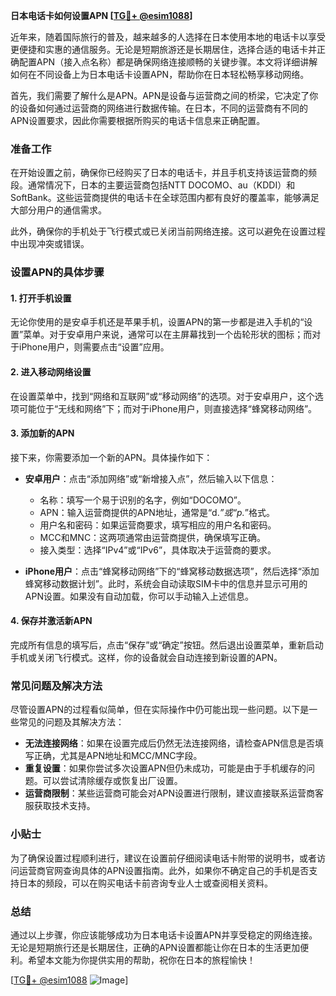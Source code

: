 **日本电话卡如何设置APN [[TG💪+ @esim1088](https://t.me/s/esim1088)]**

近年来，随着国际旅行的普及，越来越多的人选择在日本使用本地的电话卡以享受更便捷和实惠的通信服务。无论是短期旅游还是长期居住，选择合适的电话卡并正确配置APN（接入点名称）都是确保网络连接顺畅的关键步骤。本文将详细讲解如何在不同设备上为日本电话卡设置APN，帮助你在日本轻松畅享移动网络。

首先，我们需要了解什么是APN。APN是设备与运营商之间的桥梁，它决定了你的设备如何通过运营商的网络进行数据传输。在日本，不同的运营商有不同的APN设置要求，因此你需要根据所购买的电话卡信息来正确配置。

### 准备工作

在开始设置之前，确保你已经购买了日本的电话卡，并且手机支持该运营商的频段。通常情况下，日本的主要运营商包括NTT DOCOMO、au（KDDI）和SoftBank。这些运营商提供的电话卡在全球范围内都有良好的覆盖率，能够满足大部分用户的通信需求。

此外，确保你的手机处于飞行模式或已关闭当前网络连接。这可以避免在设置过程中出现冲突或错误。

### 设置APN的具体步骤

#### 1. 打开手机设置

无论你使用的是安卓手机还是苹果手机，设置APN的第一步都是进入手机的“设置”菜单。对于安卓用户来说，通常可以在主屏幕找到一个齿轮形状的图标；而对于iPhone用户，则需要点击“设置”应用。

#### 2. 进入移动网络设置

在设置菜单中，找到“网络和互联网”或“移动网络”的选项。对于安卓用户，这个选项可能位于“无线和网络”下；而对于iPhone用户，则直接选择“蜂窝移动网络”。

#### 3. 添加新的APN

接下来，你需要添加一个新的APN。具体操作如下：

- **安卓用户**：点击“添加网络”或“新增接入点”，然后输入以下信息：
  - 名称：填写一个易于识别的名字，例如“DOCOMO”。
  - APN：输入运营商提供的APN地址，通常是“d.*”或“p.*”格式。
  - 用户名和密码：如果运营商要求，填写相应的用户名和密码。
  - MCC和MNC：这两项通常由运营商提供，确保填写正确。
  - 接入类型：选择“IPv4”或“IPv6”，具体取决于运营商的要求。

- **iPhone用户**：点击“蜂窝移动网络”下的“蜂窝移动数据选项”，然后选择“添加蜂窝移动数据计划”。此时，系统会自动读取SIM卡中的信息并显示可用的APN设置。如果没有自动加载，你可以手动输入上述信息。

#### 4. 保存并激活新APN

完成所有信息的填写后，点击“保存”或“确定”按钮。然后退出设置菜单，重新启动手机或关闭飞行模式。这样，你的设备就会自动连接到新设置的APN。

### 常见问题及解决方法

尽管设置APN的过程看似简单，但在实际操作中仍可能出现一些问题。以下是一些常见的问题及其解决方法：

- **无法连接网络**：如果在设置完成后仍然无法连接网络，请检查APN信息是否填写正确，尤其是APN地址和MCC/MNC字段。
- **重复设置**：如果你尝试多次设置APN但仍未成功，可能是由于手机缓存的问题。可以尝试清除缓存或恢复出厂设置。
- **运营商限制**：某些运营商可能会对APN设置进行限制，建议直接联系运营商客服获取技术支持。

### 小贴士

为了确保设置过程顺利进行，建议在设置前仔细阅读电话卡附带的说明书，或者访问运营商官网查询具体的APN设置指南。此外，如果你不确定自己的手机是否支持日本的频段，可以在购买电话卡前咨询专业人士或查阅相关资料。

### 总结

通过以上步骤，你应该能够成功为日本电话卡设置APN并享受稳定的网络连接。无论是短期旅行还是长期居住，正确的APN设置都能让你在日本的生活更加便利。希望本文能为你提供实用的帮助，祝你在日本的旅程愉快！

[[TG💪+ @esim1088](https://t.me/s/esim1088) ![Image](https://i.postimg.cc/4NQfJmqS/Snipaste-2025-05-13-00-14-12.png)]